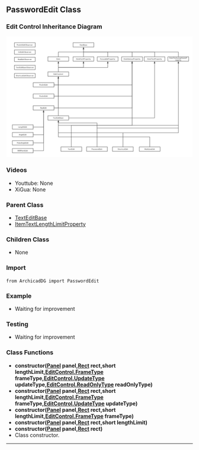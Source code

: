## PasswordEdit Class

### Edit Control Inheritance Diagram

<img src="../../Imgs/edit_control_inheritance_diagram.png" />

### Videos
* Youttube: None
* XiGua: None

### Parent Class
* [TextEditBase](ArchicadDG_TextEditBase.md)
* [ItemTextLengthLimitProperty](../ArchicadDG_ItemTextLengthLimitProperty.md)

### Children Class
* None

### Import
```
from ArchicadDG import PasswordEdit
``` 

### Example
* Waiting for improvement

### Testing
* Waiting for improvement

### Class Functions
* **constructor([Panel](../ArchicadDG_Panel.md) panel,[Rect](../ArchicadDG_Rect.md) rect,short lengthLimit,[EditControl.FrameType](ArchicadDG_FrameType.md) frameType,[EditControl.UpdateType](ArchicadDG_UpdateType.md) updateType,[EditControl.ReadOnlyType](ArchicadDG_ReadOnlyType.md) readOnlyType)**
* **constructor([Panel](../ArchicadDG_Panel.md) panel,[Rect](../ArchicadDG_Rect.md) rect,short lengthLimit,[EditControl.FrameType](ArchicadDG_FrameType.md) frameType,[EditControl.UpdateType](ArchicadDG_UpdateType.md) updateType)**
* **constructor([Panel](../ArchicadDG_Panel.md) panel,[Rect](../ArchicadDG_Rect.md) rect,short lengthLimit,[EditControl.FrameType](ArchicadDG_FrameType.md) frameType)**
* **constructor([Panel](../ArchicadDG_Panel.md) panel,[Rect](../ArchicadDG_Rect.md) rect,short lengthLimit)**
* **constructor([Panel](../ArchicadDG_Panel.md) panel,[Rect](../ArchicadDG_Rect.md) rect)**
* Class constructor.
-----
